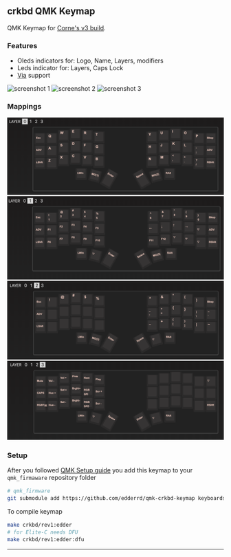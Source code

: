 ## crkbd QMK Keymap

QMK Keymap for [Corne's v3 build](https://github.com/foostan/crkbd/blob/main/corne-cherry/doc/v3/buildguide_en.md).

### Features

- Oleds indicators for: Logo, Name, Layers, modifiers
- Leds indicator for: Layers, Caps Lock
- [Via]() support

![screenshot 1](./docs/screenshot1.png)
![screenshot 2](./docs/screenshot2.png)
![screenshot 3](./docs/screenshot3.png)
### Mappings

![Keymap Layer 0](./docs/keymap_layer_0.png)
![Keymap Layer 1](./docs/keymap_layer_1.png)
![Keymap Layer 2](./docs/keymap_layer_2.png)
![Keymap Layer 3](./docs/keymap_layer_3.png)
### Setup

After you followed [QMK Setup guide](https://beta.docs.qmk.fm/tutorial/newbs_getting_started) you add this keymap to your `qmk_firmaware` repository folder

```bash
# qmk_firmware
git submodule add https://github.com/edderrd/qmk-crkbd-keymap keyboards/crkbd/keymaps/edder
```

To compile keymap

```bash
make crkbd/rev1:edder
# for Elite-C needs DFU
make crkbd/rev1:edder:dfu
```
****
